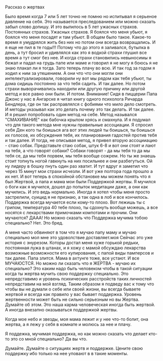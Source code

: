 Рассказ о жертвах

Было время когда 7 или 5 лет точно не помню но испитывал я серьеное давление на себя. 
Это называется преследованием или можно сказать забыл слово допишу.
И это вылилось в 5 лет ужасных страхов. Постоянных страхов. Ужасных страхов.
Я боялся что меня убьют, я боялся что меня посадят и там убьют. В общем было такое.
Какое-то время я умудрялся жить без них но потом они всегда возвращались. И я еще не пил в те годы!!!
Потому что до этого я заливался, бутылка в день, а тут бросил и удивлялся как это я
водкой страхи глушил все время а тут смог без нее.
И когда страхи становились невыносимы я бежал и падал на грудь папе или маме и говорил я не могу я боюсь
я не знаю плакал ли я тогда. Зато теперь плачу во всю.
И так год за годом я ходил к ним за утешением. А они что что они могли они интелектуализировали, говорили
ну вот мы рядом как тебя убьют, ты дома сидишь постоянно за что тебя садить. И так далее.
Но потом страхи выворачивались находили или другую причину или другой метод и все равно они были.
И потом. Внимание! Сидя в пиццерии Папа Джонс у нас в Ангарске я читал книгу одного психолога
Ричарда Бендлера, где он так расправлялся с фобиями что мило дело смотреть.
И методы указывал как это делать почему это так делать. И так далее.
И я решил попробовать один метод на себе. Метод назывался "СМАХИВАНИЕ" как бабочка крылом хрясь и смахнула.
И я подумал что для такого метода мне нужны правильные ассоциации. Я спросил себя Ден кого ты боишься
ага вот этих людей ты боишься, ты боишься их голосов, их обсуждения тебя, их планирования гадостей против тебя
и так далее. И тогда, не описывая метод, я привел вторую ассоцииацию - стаю собак. Представьте стаю собак, 
штук 6-8 и вот они стоят и лают на тебя, а что говорят собаки? Собаки говорят - да мы тебя то да мы тебя се,
да мы тебя порвем, мы тебя вообще сожрем. Но ты же знаешь стоит топнуть ногой гавкнуть на них посильнее и они разбегуться.
Ой ну лидеру в бошку пнуть один раз хватит. 
И тут вдруг я заметил что через 15 минут мои страхи исчезли. И вот уже полтора года прошло а их нет.
И вот теперь в спокойной обстановке мы можем понять что я был Жертвой, а папа и мама мои были Поддержкой жертвы.
Я мучился о боги как я мучился, дошел до попыток медитации даже, а они как мучились. И это ведь нормально.
Иногда я хотел чтобы меня просто застрелили, суицид я не признаю, а так одна в лоб и все кончилось.
Поддержка всегда мучается если кому-то плохо.
Вот лежишь ты с грипом, температура 40 тебе плохо, ты сдохнуть вообще можешь, а все носятся с лекарствами примочками компотами и 
прочим. Они мучаются? ДААА!
Но можно сказать что Поддержка мучима тобою специально? Нет. Это бред.

А меня часто обвиняют в том что я мучаю папу маму и мучаю специально мол мне это удоволствие доставляет.моя
Сейчас это уже история с энурезом. Которы достал меня хуже горькой редьки, постоянная лужа в штанах, и я хожу с мамой обсуждаю лекарства 
возможные возможности его купирования, с папой виды памперсов и так далее. Папа злится. Мама в ахтунге тоже, 
все устают. И все МУЧАЮСТСЯ. Но можно ли сказать что я ЖЕРТВА - мучаю их специально? 
Это каким надо быть человеком чтобы в такой ситуации когда ты жертва мучить свою поддержку специально.
Это непредставимо и уровень психических расстройств таких личностей непредставим на мой взгляд.
Таким образом я подведу вас к тому что чтобы вы не думали о себе или своей жизни, вы всегда бываете жертвой
и всегда как правило у вас бывает поддержка. Уровень жертвенности может быть не сильно серьезным но вы Жертва.
Думайте об этом. Это наша карма человеческая иногда быть жертвой. А иногда внезапно оказываться поддержкой жертвы.

Когда мое небо и звезды, моя мама лежит и у нее что-то болит, она жертва, а я лежу у себя в комнате и молюсь за нее и плачу. 

Я поддежка, мучимая поддержка, но как можно сказать что делает кто-то это со мной специально? Да вы что.

Думайте. Думайте о ситуациях жертв и поддержке. Цените свою поддержку ибо только на нее уповают в в такие моменты.


